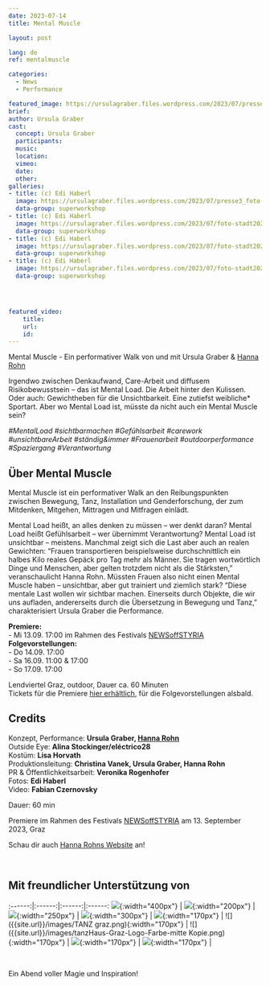 ```yaml
---
date: 2023-07-14
title: Mental Muscle

layout: post

lang: de
ref: mentalmuscle

categories:
  - News
  - Performance

featured_image: https://ursulagraber.files.wordpress.com/2023/07/presse2_foto-stadt20230406_0101.jpg?w=2000&fit=crop
brief:
author: Ursula Graber
cast:
  concept: Ursula Graber
  participants:
  music:
  location:
  vimeo:
  date:
  other:
galleries:
- title: (c) Edi Haberl
  image: https://ursulagraber.files.wordpress.com/2023/07/presse3_foto-stadt20230406_0120.jpg?w=2000&fit=crop
  data-group: superworkshop
- title: (c) Edi Haberl
  image: https://ursulagraber.files.wordpress.com/2023/07/foto-stadt20230406_0255.jpg?w=2000&fit=crop
  data-group: superworkshop
- title: (c) Edi Haberl
  image: https://ursulagraber.files.wordpress.com/2023/07/foto-stadt20230406_0169_2023_mentalmuscle_cedihaberl_poster.jpg?w=2000&fit=crop
  data-group: superworkshop
- title: (c) Edi Haberl
  image: https://ursulagraber.files.wordpress.com/2023/07/foto-stadt20230406_0142_postcard.jpg?w=2000&fit=crop
  data-group: superworkshop




featured_video:
    title:
    url:
    id:
---
```

Mental Muscle - Ein performativer Walk von und mit Ursula Graber & [Hanna Rohn](http://www.hannarohn.com/)

Irgendwo zwischen Denkaufwand, Care-Arbeit und diffusem Risikobewusstsein – das ist Mental Load. Die Arbeit hinter den Kulissen. Oder auch: Gewichtheben für die Unsichtbarkeit. Eine zutiefst weibliche* Sportart. Aber wo Mental Load ist, müsste da nicht auch ein Mental Muscle sein?

*#MentalLoad #sichtbarmachen #Gefühlsarbeit #carework #unsichtbareArbeit #ständig&immer #Frauenarbeit #outdoorperformance #Spaziergang #Verantwortung*



<!--plop-->

## Über Mental Muscle


Mental Muscle ist ein performativer Walk an den Reibungspunkten zwischen Bewegung, Tanz, Installation und Genderforschung, der zum Mitdenken, Mitgehen, Mittragen und Mitfragen einlädt.


Mental Load heißt, an alles denken zu müssen – wer denkt daran? Mental Load heißt Gefühlsarbeit – wer übernimmt Verantwortung? Mental Load ist unsichtbar – meistens. Manchmal zeigt sich die Last aber auch an realen Gewichten: “Frauen transportieren beispielsweise durchschnittlich ein halbes Kilo reales Gepäck pro Tag mehr als Männer. Sie tragen wortwörtlich Dinge und Menschen, aber gelten trotzdem nicht als die Stärksten,” veranschaulicht Hanna Rohn. Müssten Frauen also nicht einen Mental Muscle haben – unsichtbar, aber gut trainiert und ziemlich stark? “Diese mentale Last wollen wir sichtbar machen. Einerseits durch Objekte, die wir uns aufladen, andererseits durch die Übersetzung in Bewegung und Tanz,” charakterisiert Ursula Graber die Performance.

<b>Premiere:</b>   
	- Mi 13.09. 17:00 im Rahmen des Festivals [NEWSoffSTYRIA](https://www.theaterland.at/2023/newsoffstyria-2.23/index.html)   
  <b>Folgevorstellungen:</b>   
	- Do 14.09. 17:00   
	- Sa 16.09. 11:00 & 17:00   
	- So 17.09. 17:00   

  Lendviertel Graz, outdoor, Dauer ca. 60 Minuten   
  Tickets für die Premiere [hier erhältlich](https://www.theaterland.at/2023/reservierung/index.html?idmain=176&idtype=1346), für die Folgevorstellungen alsbald.



<!--plop-->


## Credits

Konzept, Performance: <b>Ursula Graber, [Hanna Rohn](http://www.hannarohn.com/)</b> <br>
Outside Eye: <b>Alina Stockinger/eléctrico28</b> <br>
Kostüm:	<b>Lisa Horvath</b> <br>
Produktionsleitung: <b>Christina Vanek, Ursula Graber, Hanna Rohn</b> <br>
PR & Öffentlichkeitsarbeit: <b>Veronika Rogenhofer</b> <br>
Fotos: <b>Edi Haberl</b> <br>
Video: <b>Fabian Czernovsky</b> <br>

Dauer: 60 min

Premiere im Rahmen des Festivals [NEWSoffSTYRIA](https://www.theaterland.at/2023/newsoffstyria-2.23/index.html) am 13. September 2023, Graz

Schau dir auch [Hanna Rohns Website](http://www.hannarohn.com/) an!

<br>

## Mit freundlicher Unterstützung von

:------:|:------:|:------:|:------:
![]({{site.url}}/images/logobund.png){:width="400px"} | ![]({{site.url}}/images/logograz.png){:width="200px"} | ![]({{site.url}}/images/TL-Phanta_trans.png){:width="250px"} | ![]({{site.url}}/images/logolandstmk.png){:width="300px"} | ![]({{site.url}}/images/bildrecht_sw1.png){:width="170px"} | ![]({{site.url}}/images/TANZ graz.png){:width="170px"} | ![]({{site.url}}/images/tanzHaus-Graz-Logo-Farbe-mitte Kopie.png){:width="170px"} | ![]({{site.url}}/images/logodat.png){:width="170px"} | ![]({{site.url}}/images/logolaut.png){:width="170px"} |

<br>








<!--plop-->

Ein Abend voller Magie und Inspiration!<br />


<!--[![Totem](https://i.vimeocdn.com/video/746500438_640.jpg)](https://player.vimeo.com/video/306702195)-->

